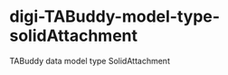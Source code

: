 digi-TABuddy-model-type-solidAttachment
=======================================

TABuddy data model type SolidAttachment

